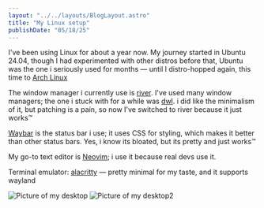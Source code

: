```yaml
---
layout: "../../layouts/BlogLayout.astro"
title: "My Linux setup"
publishDate: "05/18/25"
---
```


I've been using Linux for about a year now. My journey started in Ubuntu 24.04, though I had experimented with other distros before that, Ubuntu was the one i seriously used for months — until I distro-hopped again, this time to [Arch Linux](https://archlinux.org)


The window manager i currently use is [river](https://codeberg.org/river). I've used many window managers; the one i stuck with for a while was [dwl](https://codeberg.org/dwl). i did like the minimalism of it, but patching is a pain, so now I've switched to river because it just works™


[Waybar](https://github.com/Alexays/waybar) is the status bar i use; it uses CSS for styling, which makes it better than other status bars. Yes, i know its bloated, but its pretty and just works™


My go-to text editor is [Neovim](https://github.com/neovim); i use it because real devs use it.


Terminal emulator: [alacritty](https://github.com/alacritty) — pretty minimal for my taste, and it supports wayland

![Picture of my desktop](/linux-setup/picture1.png)
![Picture of my desktop2](/linux-setup/picture2.png)



